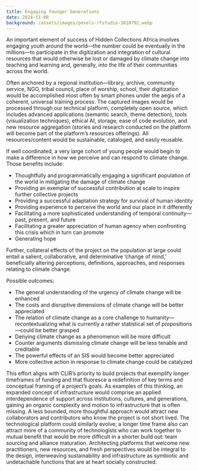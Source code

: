 ```yaml
---
title: Engaging Younger Generations
date: 2024-11-08
background: /assets/images/pexels-rfstudio-3810792.webp
---
```

An important element of success of Hidden Collections Africa involves engaging youth around the world—the number could be eventually in the millions—to participate in the digitization and integration of cultural resources that would otherwise be lost or damaged by climate change into teaching and learning and, generally, into the life of their communities across the world.
 
Often anchored by a regional  institution—library, archive, community service, NGO, tribal council, place of worship, school, their digitization would be accomplished most often by smart phones under the aegis of a coherent, universal training process. The captured images would be processed through our technical platform, completely open source, which includes advanced applications (semantic search, theme detection), tools (visualization techniques), ethical AI, storage, ease of code evolution, and new resource aggregation (stories and research conducted on the platform will become part of the platform’s resources offerings). All resources/content would be sustainable, cataloged, and easily reusable. 

 If well coordinated, a very large cohort of young people would begin to make a difference in how we perceive and can respond to climate change. Those benefits include:

* Thoughtfully and programmatically engaging a significant population of the world in mitigating the damage of climate change
* Providing an exemplar of successful contribution at scale to inspire further collective projects
* Providing a successful adaptation strategy for survival of human identity
* Providing experience to perceive the world and our place in it differently
* Facilitating a more sophisticated understanding of temporal continuity—past, present, and future
* Facilitating a greater appreciation of human agency when confronting this crisis which in turn can promote
* Generating hope

Further,  collateral effects of the project on the population at large could entail a salient, collaborative, and determinative ‘change of mind,’ beneficially altering perceptions, definitions, approaches, and responses relating to climate change. 
 
Possible outcomes:

* The general understanding of the urgency of climate change will be enhanced
* The costs and disruptive dimensions of climate change will be better appreciated
* The relation of climate change as a core challenge to humanity—recontextualizing what is currently a rather statistical set of propositions—could be better grasped
* Denying climate change as a phenomenon will be more difficult
* Counter arguments dismissing climate change will be less tenable and creditable
* The powerful effects of an SIS would become better appreciated
* More collective action in response to climate change could be catalyzed

This effort aligns with CLIR’s priority to build projects that exemplify longer timeframes of funding and that fluoresce a redefinition of key terms and conceptual framing of a project’s goals. As examples of this thinking, an expanded concept of infrastructure would comprise an applied interdependence of support across institutions, cultures, and generations, gaining an organic complexity and motion to infrastructure that is often missing. A less bounded, more thoughtful approach would attract new collaborators and contributors who know the project is not short lived. The technological platform could similarly evolve; a longer time frame also can attract more of a community of technologists who can work together to mutual benefit that would be more difficult in a shorter build out: team sourcing and alliance maturation. Architecting platforms that welcome new practitioners, new resources, and fresh perspectives would be integral to the design, interweaving sustainability and infrastructure as symbiotic and undetachable functions that are at heart socially constructed.
